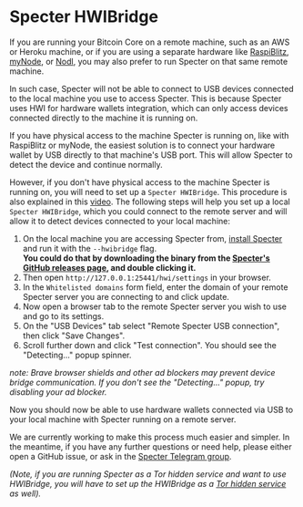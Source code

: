 # Specter HWIBridge
If you are running your Bitcoin Core on a remote machine,
such as an AWS or Heroku machine, or if you are using a separate hardware like [RaspiBlitz](https://github.com/rootzoll/raspiblitz), [myNode](https://mynodebtc.com), or [Nodl](https://www.nodl.it),
you may also prefer to run Specter on that same remote machine.

In such case, Specter will not be able to connect to USB devices connected to the local machine you use to access Specter.
This is because Specter uses HWI for hardware wallets integration, which can only access devices connected directly to the machine it is running on.

If you have physical access to the machine Specter is running on, like with RaspiBlitz or myNode, the easiest solution is to connect your hardware wallet by USB directly to that machine's USB port.
This will allow Specter to detect the device and continue normally.

However, if you don't have physical access to the machine Specter is running on, you will need to set up a `Specter HWIBridge`. This procedure is also explained in this [video](https://www.youtube.com/watch?v=rUOxjyOGOGw).
The following steps will help you set up a local `Specter HWIBridge`, which you could connect to the remote server and will allow it to detect devices connected to your local machine:

1. On the local machine you are accessing Specter from, [install Specter](/#how-to-run) and run it with the `--hwibridge` flag.
<br><b>You could do that by downloading the binary from the [Specter's GitHub releases page](https://github.com/cryptoadvance/specter-desktop/releases), and double clicking it.</b>
2. Then open `http://127.0.0.1:25441/hwi/settings` in your browser.
3. In the `Whitelisted domains` form field, enter the domain of your remote Specter server you are connecting to and click update.
4. Now open a browser tab to the remote Specter server you wish to use and go to its settings.
5. On the "USB Devices" tab select "Remote Specter USB connection", then click "Save Changes".
6. Scroll further down and click "Test connection". You should see the "Detecting..." popup spinner.

_note: Brave browser shields and other ad blockers may prevent device bridge communication. If you don't see the "Detecting..." popup, try disabling your ad blocker._

Now you should now be able to use hardware wallets connected via USB to your local machine with Specter running on a remote server.

We are currently working to make this process much easier and simpler.
In the meantime, if you have any further questions or need help, please either open a GitHub issue, or ask in the [Specter Telegram group](https://t.me/spectersupport).

<i>(Note, if you are running Specter as a Tor hidden service and want to use HWIBridge, you will have to set up the HWIBridge as a [Tor hidden service](tor.md) as well).<i>
